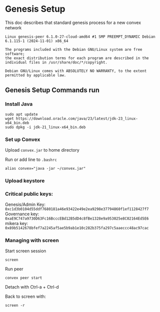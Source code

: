 # Genesis Setup

This doc describes that standard genesis process for a new convex network

 



```
Linux genesis-peer 6.1.0-27-cloud-amd64 #1 SMP PREEMPT_DYNAMIC Debian 6.1.115-1 (2024-11-01) x86_64

The programs included with the Debian GNU/Linux system are free software;
the exact distribution terms for each program are described in the
individual files in /usr/share/doc/*/copyright.

Debian GNU/Linux comes with ABSOLUTELY NO WARRANTY, to the extent
permitted by applicable law.
```

## Genesis Setup Commands run

### Install Java

```
sudo apt update
wget https://download.oracle.com/java/23/latest/jdk-23_linux-x64_bin.deb
sudo dpkg -i jdk-21_linux-x64_bin.deb
```

### Set up Convex

Upload `convex.jar` to home directory

Run or add line to `.bashrc`

```
alias convex="java -jar ~/convex.jar"
```

### Upload keystore


### Critical public keys:

Genesis/Admin Key: `0xc1d3b0104d55ddf7680181a46e93422e49e2ea9298e37794860f1ef1128427f7`
Governance key: `0xaE9C747a9730D63Fc16BcccEBd12B5dD4c8fBe1328e9a953025e8C02164Ed5E6`
mikera key: `0x89b5142678bfef7a2245af5ae5b9ab1e10c282b375fa297c5aaeccc48ac97cac`


### Managing with screen

Start screen session

```
screen
```

Run peer

```
convex peer start
```

Detach with Ctrl-a + Ctrl-d 

Back to screen with:

```
screen -r
```